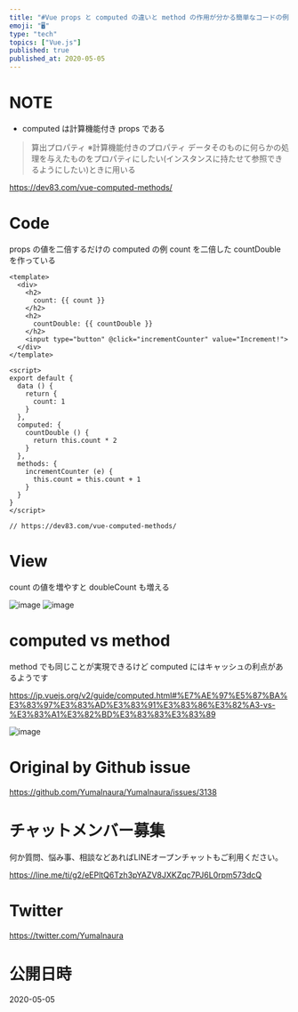 ```yaml
---
title: "#Vue props と computed の違いと method の作用が分かる簡単なコードの例"
emoji: "🖥"
type: "tech"
topics: ["Vue.js"]
published: true
published_at: 2020-05-05
---
```


# NOTE

- computed は計算機能付き props である


>算出プロパティ ※計算機能付きのプロパティ
>データそのものに何らかの処理を与えたものをプロパティにしたい(インスタンスに持たせて参照できるようにしたい)ときに用いる

https://dev83.com/vue-computed-methods/

# Code

props の値を二倍するだけの computed の例
count を二倍した countDouble を作っている


```vue
<template>
  <div>
    <h2>
      count: {{ count }}
    </h2>
    <h2>
      countDouble: {{ countDouble }}
    </h2>
    <input type="button" @click="incrementCounter" value="Increment!">
  </div>
</template>

<script>
export default {
  data () {
    return {
      count: 1
    }
  },
  computed: {
    countDouble () {
      return this.count * 2
    }
  },
  methods: {
    incrementCounter (e) {
      this.count = this.count + 1
    }
  }
}
</script>

// https://dev83.com/vue-computed-methods/

```

# View

count の値を増やすと doubleCount も増える

![image](https://user-images.githubusercontent.com/13635059/80942456-c183eb80-8e1f-11ea-8dad-b4ea3f19e16a.png)
![image](https://user-images.githubusercontent.com/13635059/80942457-c21c8200-8e1f-11ea-921c-71be1b97572d.png)

# computed vs method

method でも同じことが実現できるけど
computed にはキャッシュの利点があるようです

https://jp.vuejs.org/v2/guide/computed.html#%E7%AE%97%E5%87%BA%E3%83%97%E3%83%AD%E3%83%91%E3%83%86%E3%82%A3-vs-%E3%83%A1%E3%82%BD%E3%83%83%E3%83%89

![image](https://user-images.githubusercontent.com/13635059/80943440-2b04f980-8e22-11ea-989c-61c10c577942.png)


# Original by Github issue

https://github.com/YumaInaura/YumaInaura/issues/3138











<!-- Update From Qiita API -->

# チャットメンバー募集


何か質問、悩み事、相談などあればLINEオープンチャットもご利用ください。

https://line.me/ti/g2/eEPltQ6Tzh3pYAZV8JXKZqc7PJ6L0rpm573dcQ





# Twitter


https://twitter.com/YumaInaura


<!-- Update From Qiita API -->



# 公開日時

2020-05-05
